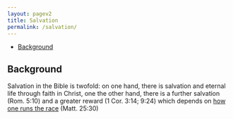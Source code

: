 ```yaml
---
layout: pagev2
title: Salvation
permalink: /salvation/
---
```

- [Background](#background)

## Background

Salvation in the Bible is twofold: on one hand, there is salvation and eternal life through faith in Christ, one the other hand, there is a further salvation (Rom. 5:10) and a greater reward (1 Cor. 3:14; 9:24) which depends on [how one runs the race](../running_the_race) (Matt. 25:30)

